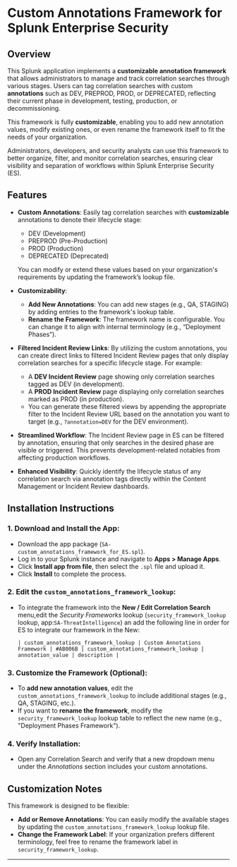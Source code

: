 # Custom Annotations Framework for Splunk Enterprise Security

## Overview
This Splunk application implements a **customizable annotation framework** that allows administrators to manage and track correlation searches through various stages. Users can tag correlation searches with custom **annotations** such as DEV, PREPROD, PROD, or DEPRECATED, reflecting their current phase in development, testing, production, or decommissioning. 

This framework is fully **customizable**, enabling you to add new annotation values, modify existing ones, or even rename the framework itself to fit the needs of your organization.

Administrators, developers, and security analysts can use this framework to better organize, filter, and monitor correlation searches, ensuring clear visibility and separation of workflows within Splunk Enterprise Security (ES).

## Features
* **Custom Annotations**: Easily tag correlation searches with **customizable** annotations to denote their lifecycle stage:
  * DEV (Development)
  * PREPROD (Pre-Production)
  * PROD (Production)
  * DEPRECATED (Deprecated)
  
  You can modify or extend these values based on your organization's requirements by updating the framework’s lookup file.

* **Customizability**:
  * **Add New Annotations**: You can add new stages (e.g., QA, STAGING) by adding entries to the framework's lookup table.
  * **Rename the Framework**: The framework name is configurable. You can change it to align with internal terminology (e.g., “Deployment Phases”).
  
* **Filtered Incident Review Links**: By utilizing the custom annotations, you can create direct links to filtered Incident Review pages that only display correlation searches for a specific lifecycle stage. For example:
  * A **DEV Incident Review** page showing only correlation searches tagged as DEV (in development).
  * A **PROD Incident Review** page displaying only correlation searches marked as PROD (in production).
  * You can generate these filtered views by appending the appropriate filter to the Incident Review URL based on the annotation you want to target (e.g., `?annotation=DEV` for the DEV environment).


* **Streamlined Workflow**: The Incident Review page in ES can be filtered by annotation, ensuring that only searches in the desired phase are visible or triggered. This prevents development-related notables from affecting production workflows.

* **Enhanced Visibility**: Quickly identify the lifecycle status of any correlation search via annotation tags directly within the Content Management or Incident Review dashboards.

## Installation Instructions

### 1. Download and Install the App:
* Download the app package (`SA-custom_annotations_framework_for_ES.spl`).
* Log in to your Splunk instance and navigate to **Apps > Manage Apps**.
* Click **Install app from file**, then select the `.spl` file and upload it.
* Click **Install** to complete the process.

### 2. Edit the `custom_annotations_framework_lookup`:
* To integrate the framework into the **New / Edit Correlation Search** menu,edit the _Security Frameworks_ lookup (`security_framework_lookup` lookup, app:`SA-ThreatIntelligence`) an add the following line in order for ES to integrate our framework in the New:
  ```plaintext
  | custom_annotations_framework_lookup | Custom Annotations Framework | #AB006B | custom_annotations_framework_lookup | annotation_value | description |
  ```

### 3. Customize the Framework (Optional):
* To **add new annotation values**, edit the `custom_annotations_framework_lookup` to include additional stages (e.g., QA, STAGING, etc.).
* If you want to **rename the framework**, modify the `security_framework_lookup` lookup table to reflect the new name (e.g., "Deployment Phases Framework").

### 4. Verify Installation:
* Open any Correlation Search and verify that a new dropdown menu under the _Annotations_ section includes your custom annotations.

## Customization Notes
This framework is designed to be flexible:
* **Add or Remove Annotations**: You can easily modify the available stages by updating the `custom_annotations_framework_lookup` lookup file.
* **Change the Framework Label**: If your organization prefers different terminology, feel free to rename the framework label in `security_framework_lookup`.

---


